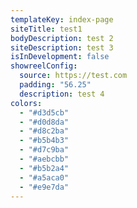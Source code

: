 ```yaml
---
templateKey: index-page
siteTitle: test1
bodyDescription: test 2
siteDescription: test 3
isInDevelopment: false
showreelConfig:
  source: https://test.com
  padding: "56.25"
  description: test 4
colors:
  - "#d3d5cb"
  - "#d0d8da"
  - "#d8c2ba"
  - "#b5b4b3"
  - "#d7c9ba"
  - "#aebcbb"
  - "#b5b2a4"
  - "#a5aca0"
  - "#e9e7da"
---
```


